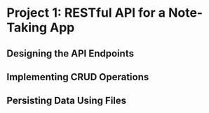 # Project 1: RESTful API for a Note-Taking App

## Designing the API Endpoints

## Implementing CRUD Operations

## Persisting Data Using Files
